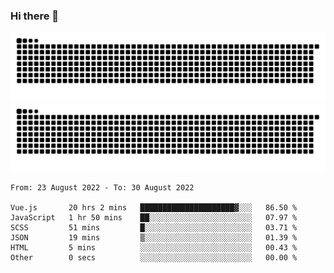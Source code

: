 ### Hi there 👋

![GitHub Snake Light](https://raw.githubusercontent.com/jichangee/jichangee/output/github-snake.svg#gh-light-mode-only)
![GitHub Snake dark](https://raw.githubusercontent.com/jichangee/jichangee/output/github-snake-dark.svg#gh-dark-mode-only)

<!--START_SECTION:waka-->

```text
From: 23 August 2022 - To: 30 August 2022

Vue.js       20 hrs 2 mins   █████████████████████▓░░░   86.50 %
JavaScript   1 hr 50 mins    ██░░░░░░░░░░░░░░░░░░░░░░░   07.97 %
SCSS         51 mins         █░░░░░░░░░░░░░░░░░░░░░░░░   03.71 %
JSON         19 mins         ▒░░░░░░░░░░░░░░░░░░░░░░░░   01.39 %
HTML         5 mins          ░░░░░░░░░░░░░░░░░░░░░░░░░   00.43 %
Other        0 secs          ░░░░░░░░░░░░░░░░░░░░░░░░░   00.00 %
```

<!--END_SECTION:waka-->

<!--
![GitHub Snake Light](github-snake.svg#gh-light-mode-only)
![GitHub Snake dark](github-snake-dark.svg#gh-dark-mode-only)
-->

<!--
**jichangee/jichangee** is a ✨ _special_ ✨ repository because its `README.md` (this file) appears on your GitHub profile.

Here are some ideas to get you started:

- 🔭 I’m currently working on ...
- 🌱 I’m currently learning ...
- 👯 I’m looking to collaborate on ...
- 🤔 I’m looking for help with ...
- 💬 Ask me about ...
- 📫 How to reach me: ...
- 😄 Pronouns: ...
- ⚡ Fun fact: ...
-->
